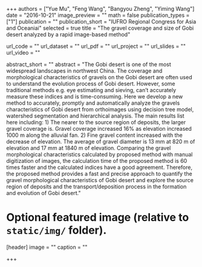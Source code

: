 +++
authors = ["Yue Mu", "Feng Wang", "Bangyou Zheng", "Yiming Wang"]
date = "2016-10-21"
image_preview = ""
math = false
publication_types = ["1"]
publication = ""
publication_short = "IUFRO Regional Congress for Asia and Oceaniai"
selected = true
title = "The gravel coverage and size of Gobi desert analyzed by a rapid image-based method"

url_code = ""
url_dataset = ""
url_pdf = ""
url_project = ""
url_slides = ""
url_video = ""

abstract_short = ""
abstract = "The Gobi desert is one of the most widespread landscapes in northwest China. The coverage and morphological characteristics of gravels on the Gobi desert are often used to understand the evolution process of Gobi desert. However, some traditional methods e.g. eye estimating and sieving, can’t accurately measure these indices and is time-consuming. Here we develop a new method to accurately, promptly and automatically analyze the gravels characteristics of Gobi desert from orthoimages using decision tree model, watershed segmentation and hierarchical analysis. The main results list here including: 1) The nearer to the source region of deposits, the larger gravel coverage is. Gravel coverage increased 16% as elevation increased 1000 m along the alluvial fan. 2) Fine gravel content increased with the decrease of elevation. The average of gravel diameter is 13 mm at 820 m of elevation and 17 mm at 1840 m of elevation. Comparing the gravel morphological characteristics calculated by proposed method with manual digitization of images, the calculation time of the proposed method is 60 times faster and the calculated indices have a good agreement. Therefore, the proposed method provides a fast and precise approach to quantify the gravel morphological characteristics of Gobi desert and explore the source region of deposits and the transport/deposition process in the formation and evolution of Gobi desert."



# Optional featured image (relative to `static/img/` folder).
[header]
image = ""
caption = ""

+++
